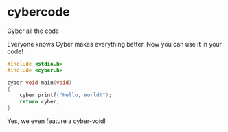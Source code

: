 # cybercode
Cyber all the code


Everyone knows Cyber makes everything better. Now you can use it in your code!

```C
#include <stdio.h>
#include <cyber.h>

cyber void main(void)
{
    cyber printf("Hello, World!");
    return cyber;
}
```

Yes, we even feature a cyber-void!
